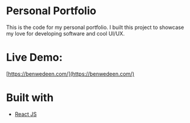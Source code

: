 # Personal Portfolio
This is the code for my personal portfolio. I built this project to showcase my love for developing software and cool UI/UX.



# Live Demo:
[https://benwedeen.com/](https://benwedeen.com/)

# Built with 

- [React JS](https://reactjs.org/)

